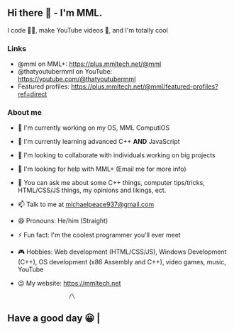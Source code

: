 ## Hi there 👋 - I'm MML.

I code 🧑‍💻, make YouTube videos 🎥, and I'm totally cool

### Links
- @mml on MML+: https://plus.mmltech.net/@mml
- @thatyoutubermml on YouTube: https://youtube.com/@thatyoutubermml
- Featured profiles: https://plus.mmltech.net/@mml/featured-profiles?ref=direct

### About me
- 🔭 I'm currently working on my OS, MML ComputiOS
- 🌱 I'm currently learning advanced C++ **AND** JavaScript
- 👯 I'm looking to collaborate with individuals working on big projects
- 🤔 I'm looking for help with MML+ (Email me for more info)
- 💬 You can ask me about some C++ things, computer tips/tricks, HTML/CSS/JS things, my opinions and likings, ect.
- 📫 Talk to me at michaelpeace937@gmail.com
- 😄 Pronouns: He/him (Straight)
- ⚡ Fun fact: I'm the coolest programmer you'll ever meet
- 🎮 Hobbies: Web development (HTML/CSS/JS), Windows Development (C++), OS development (x86 Assembly and C++), video games, music, YouTube
- 😉 My website: https://mmltech.net

                      /\
## Have a good day 😀 |
